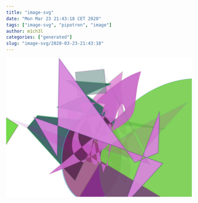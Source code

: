 ```yaml
---
title: "image-svg"
date: "Mon Mar 23 21:43:18 CET 2020"
tags: ["image-svg", "pipotron", "image"]
author: m1ch3l
categories: ["generated"]
slug: "image-svg/2020-03-23-21:43:18"
---
```


![](image.svg)
